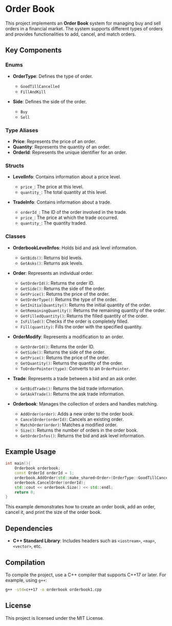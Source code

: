 # Order Book

This project implements an **Order Book** system for managing buy and sell orders in a financial market. The system supports different types of orders and provides functionalities to add, cancel, and match orders.

## Key Components

### Enums

- **OrderType**: Defines the type of order.
  - `GoodTillCancelled`
  - `FillAndKill`

- **Side**: Defines the side of the order.
  - `Buy`
  - `Sell`

### Type Aliases

- **Price**: Represents the price of an order.
- **Quantity**: Represents the quantity of an order.
- **OrderId**: Represents the unique identifier for an order.

### Structs

- **LevelInfo**: Contains information about a price level.
  - `price_`: The price at this level.
  - `quantity_`: The total quantity at this level.

- **TradeInfo**: Contains information about a trade.
  - `orderId_`: The ID of the order involved in the trade.
  - `price_`: The price at which the trade occurred.
  - `quantity_`: The quantity traded.

### Classes

- **OrderbookLevelInfos**: Holds bid and ask level information.
  - `GetBids()`: Returns bid levels.
  - `GetAsks()`: Returns ask levels.

- **Order**: Represents an individual order.
  - `GetOrderId()`: Returns the order ID.
  - `GetSide()`: Returns the side of the order.
  - `GetPrice()`: Returns the price of the order.
  - `GetOrderType()`: Returns the type of the order.
  - `GetInitialQuantity()`: Returns the initial quantity of the order.
  - `GetRemainingQuantity()`: Returns the remaining quantity of the order.
  - `GetFilledQuantity()`: Returns the filled quantity of the order.
  - `IsFilled()`: Checks if the order is completely filled.
  - `Fill(quantity)`: Fills the order with the specified quantity.

- **OrderModify**: Represents a modification to an order.
  - `GetOrderId()`: Returns the order ID.
  - `GetSide()`: Returns the side of the order.
  - `GetPrice()`: Returns the price of the order.
  - `GetQuantity()`: Returns the quantity of the order.
  - `ToOrderPointer(type)`: Converts to an `OrderPointer`.

- **Trade**: Represents a trade between a bid and an ask order.
  - `GetBidTrade()`: Returns the bid trade information.
  - `GetAskTrade()`: Returns the ask trade information.

- **Orderbook**: Manages the collection of orders and handles matching.
  - `AddOrder(order)`: Adds a new order to the order book.
  - `CancelOrder(orderId)`: Cancels an existing order.
  - `MatchOrder(order)`: Matches a modified order.
  - `Size()`: Returns the number of orders in the order book.
  - `GetOrderInfos()`: Returns the bid and ask level information.

## Example Usage

```cpp
int main(){
    Orderbook orderbook;
    const OrderId orderId = 1;
    orderbook.AddOrder(std::make_shared<Order>(OrderType::GoodTillCancelled, orderId, Side::Buy, 100, 10));
    orderbook.CancelOrder(orderId);
    std::cout << orderbook.Size() << std::endl;
    return 0;
}
```

This example demonstrates how to create an order book, add an order, cancel it, and print the size of the order book.

## Dependencies

- **C++ Standard Library**: Includes headers such as `<iostream>`, `<map>`, `<vector>`, etc.

## Compilation

To compile the project, use a C++ compiler that supports C++17 or later. For example, using `g++`:

```sh
g++ -std=c++17 -o orderbook orderbook1.cpp
```

## License

This project is licensed under the MIT License.
